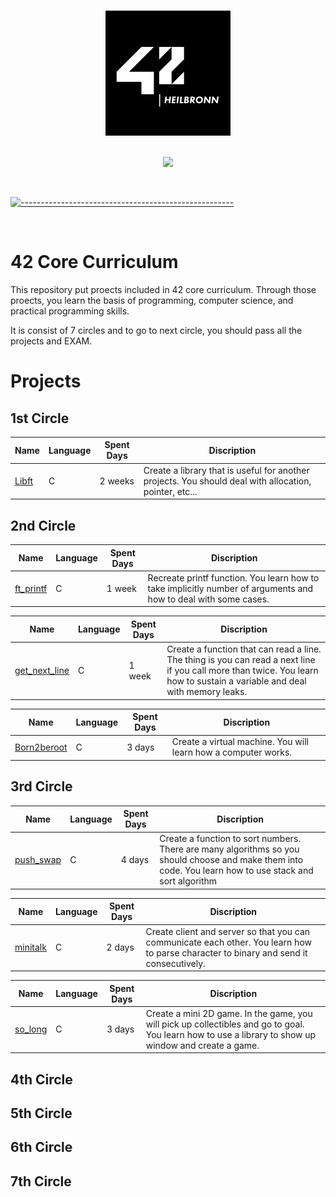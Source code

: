 <p align="center">
  <br />
  <img src="./assets/42_heilbronn.jpeg" alt="Aurora Logo" width="200" height="200">
  <br/>
  <br />
  <p align="center">
<img src="https://img.shields.io/badge/c programming-blue?logo=c"/>
</p>

<br/>

[![-----------------------------------------------------](https://raw.githubusercontent.com/andreasbm/readme/master/assets/lines/colored.png)](#table-of-contents)

<br/>

# 42 Core Curriculum
This repository put proects included in 42 core curriculum. Through those proects, you learn the basis of programming, computer science, and practical programming skills.

It is consist of 7 circles and to go to next circle, you should pass all the projects and EXAM.

# Projects

## 1st Circle

|Name|Language|Spent Days|Discription|
|----|--------|----------|-----------|
|[Libft](https://github.com/honganji/42-core/tree/main/libft)|C|2 weeks|Create a library that is useful for another projects. You should deal with allocation, pointer, etc...|

## 2nd Circle

|Name|Language|Spent Days|Discription|
|----|--------|----------|-----------|
|[ft_printf](https://github.com/honganji/42-core/tree/main/printf)|C|1 week|Recreate printf function. You learn how to take implicitly number of arguments and how to deal with some cases.|

|Name|Language|Spent Days|Discription|
|----|--------|----------|-----------|
|[get_next_line](https://github.com/honganji/42-core/tree/main/get_next_line)|C|1 week|Create a function that can read a line. The thing is you can read a next line if you call more than twice. You learn how to sustain a variable and deal with memory leaks.|

|Name|Language|Spent Days|Discription|
|----|--------|----------|-----------|
|[Born2beroot](https://github.com/honganji/42-core/tree/main/Born2beroot)|C|3 days|Create a virtual machine. You will learn how a computer works.|

## 3rd Circle

|Name|Language|Spent Days|Discription|
|----|--------|----------|-----------|
|[push_swap](https://github.com/honganji/42-core/tree/main/push-swap)|C|4 days|Create a function to sort numbers. There are many algorithms so you should choose and make them into code. You learn how to use stack and sort algorithm|

|Name|Language|Spent Days|Discription|
|----|--------|----------|-----------|
|[minitalk](https://github.com/honganji/42-core/tree/main/minitalk)|C|2 days|Create client and server so that you can communicate each other. You learn how to parse character to binary and send it consecutively.|

|Name|Language|Spent Days|Discription|
|----|--------|----------|-----------|
|[so_long](https://github.com/honganji/42-core/tree/main/so_long)|C|3 days|Create a mini 2D game. In the game, you will pick up collectibles and go to goal. You learn how to use a library to show up window and create a game.|

## 4th Circle

## 5th Circle

## 6th Circle

## 7th Circle